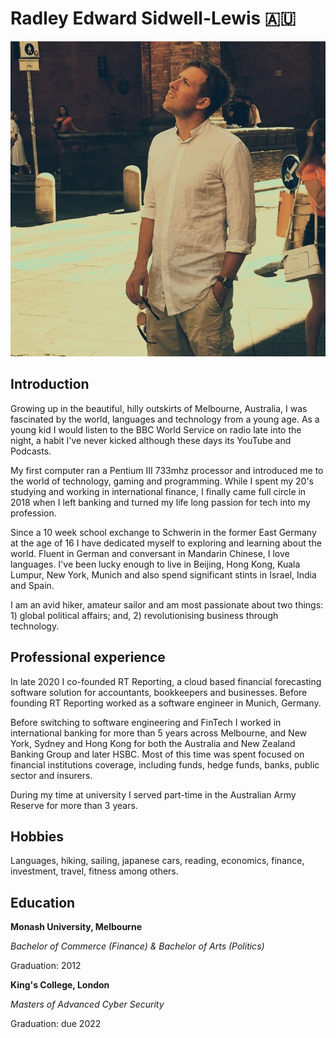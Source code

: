# Radley Edward Sidwell-Lewis 🇦🇺

![about-author](../assets/about-author-001.jpeg)

## Introduction

Growing up in the beautiful, hilly outskirts of Melbourne, Australia, I was fascinated by the world, languages and technology from a young age. As a young kid I would listen to the BBC World Service on radio late into the night, a habit I've never kicked although these days its YouTube and Podcasts. 

My first computer ran a Pentium III 733mhz processor and introduced me to the world of technology, gaming and programming. While I spent my 20's studying and working in international finance, I finally came full circle in 2018 when I left banking and turned my life long passion for tech into my profession.

Since a 10 week school exchange to Schwerin in the former East Germany at the age of 16 I have dedicated myself to exploring and learning about the world. Fluent in German and conversant in Mandarin Chinese, I love languages. I've been lucky enough to live in Beijing, Hong Kong, Kuala Lumpur, New York, Munich and also spend significant stints in Israel, India and Spain. 

I am an avid hiker, amateur sailor and am most passionate about two things: 1) global political affairs; and, 2) revolutionising business through technology.

## Professional experience

In late 2020 I co-founded RT Reporting, a cloud based financial forecasting software solution for accountants, bookkeepers and businesses. Before founding RT Reporting worked as a software engineer in Munich, Germany. 

Before switching to software engineering and FinTech I worked in international banking for more than 5 years across Melbourne, and New York, Sydney and Hong Kong for both the Australia and New Zealand Banking Group and later HSBC. Most of this time was spent focused on financial institutions coverage, including funds, hedge funds, banks, public sector and insurers.

During my time at university I served part-time in the Australian Army Reserve for more than 3 years.

## Hobbies

Languages, hiking, sailing, japanese cars, reading, economics, finance, investment, travel, fitness among others.

## Education

**Monash University, Melbourne**

*Bachelor of Commerce (Finance) & Bachelor of Arts (Politics)*

Graduation: 2012

**King's College, London**

*Masters of Advanced Cyber Security*

Graduation: due 2022